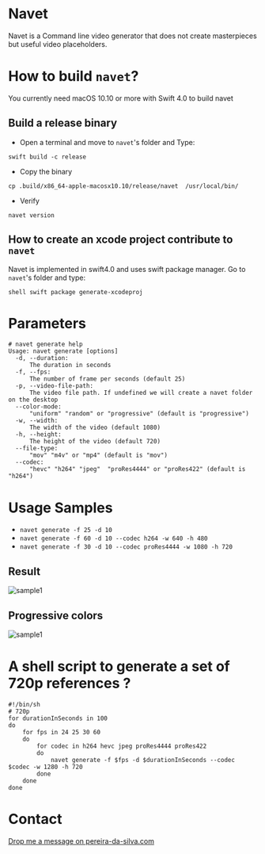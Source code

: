 # Navet

Navet is a Command line video generator that does not create masterpieces but useful video placeholders.

# How to build `navet`?

You currently need macOS 10.10 or more with Swift 4.0 to build navet

## Build a release binary

- Open a terminal and move to `navet`'s folder and Type: 

```swift build -c release```

- Copy the binary 

```cp .build/x86_64-apple-macosx10.10/release/navet  /usr/local/bin/```

- Verify 

```navet version```

## How to create an xcode project contribute to `navet`

Navet is implemented in swift4.0 and uses swift package manager. 
Go to `navet`'s folder and type:

```shell swift package generate-xcodeproj```

# Parameters


```shell
# navet generate help
Usage: navet generate [options]
  -d, --duration:
      The duration in seconds
  -f, --fps:
      The number of frame per seconds (default 25)
  -p, --video-file-path:
      The video file path. If undefined we will create a navet folder on the desktop
  --color-mode:
      "uniform" "random" or "progressive" (default is "progressive")
  -w, --width:
      The width of the video (default 1080)
  -h, --height:
      The height of the video (default 720)
  --file-type:
      "mov" "m4v" or "mp4" (default is "mov")
  --codec:
      "hevc" "h264" "jpeg"  "proRes4444" or "proRes422" (default is "h264")
```

# Usage Samples

- `navet generate -f 25 -d 10`
- `navet generate -f 60 -d 10 --codec h264 -w 640 -h 480`
- `navet generate -f 30 -d 10 --codec proRes4444 -w 1080 -h 720`

## Result

![sample1](youdub-sample.jpg)

## Progressive colors

![sample1](navet-video-timelapse.gif)

# A shell script to generate a set of 720p references ?

```shell
#!/bin/sh
# 720p
for durationInSeconds in 100
do
	for fps in 24 25 30 60
	do
		for codec in h264 hevc jpeg proRes4444 proRes422
		do
			navet generate -f $fps -d $durationInSeconds --codec $codec -w 1280 -h 720
		done
	done
done
```




# Contact 

[Drop me a message on pereira-da-silva.com](https://pereira-da-silva.com)



